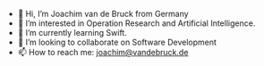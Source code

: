 - 👋 Hi, I’m Joachim van de Bruck from Germany
- 👀 I’m interested in Operation Research and Artificial Intelligence.
- 🌱 I’m currently learning Swift.
- 💞️ I’m looking to collaborate on Software Development
- 📫 How to reach me: joachim@vandebruck.de
